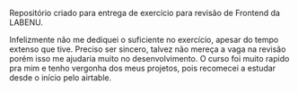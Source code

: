 Repositório criado para entrega de exercício para revisão de Frontend da LABENU.

Infelizmente não me dediquei o suficiente no exercício, apesar do tempo extenso que tive. 
Preciso ser sincero, talvez não mereça a vaga na revisão porém isso me ajudaria muito no desenvolvimento. O curso foi muito rapido pra mim e tenho vergonha dos meus projetos, pois recomecei a estudar desde o início pelo airtable.
